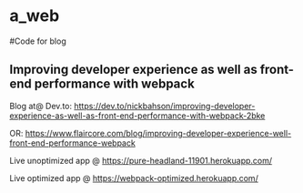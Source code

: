 # a_web
#Code for blog 
## Improving developer experience as well as front-end performance with webpack

Blog at@
Dev.to: https://dev.to/nickbahson/improving-developer-experience-as-well-as-front-end-performance-with-webpack-2bke

OR: https://www.flaircore.com/blog/improving-developer-experience-well-front-end-performance-webpack

Live unoptimized app @ https://pure-headland-11901.herokuapp.com/

Live optimized app @ https://webpack-optimized.herokuapp.com/
